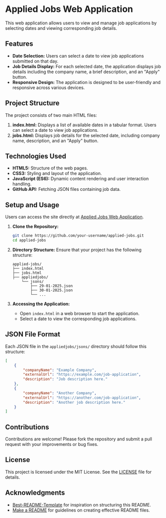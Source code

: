 # Applied Jobs Web Application

This web application allows users to view and manage job applications by selecting dates and viewing corresponding job details.

## Features

- **Date Selection:** Users can select a date to view job applications submitted on that day.
- **Job Details Display:** For each selected date, the application displays job details including the company name, a brief description, and an "Apply" button.
- **Responsive Design:** The application is designed to be user-friendly and responsive across various devices.

## Project Structure

The project consists of two main HTML files:

1. **index.html:** Displays a list of available dates in a tabular format. Users can select a date to view job applications.
2. **jobs.html:** Displays job details for the selected date, including company name, description, and an "Apply" button.

## Technologies Used

- **HTML5:** Structure of the web pages.
- **CSS3:** Styling and layout of the application.
- **JavaScript (ES6):** Dynamic content rendering and user interaction handling.
- **GitHub API:** Fetching JSON files containing job data.

## Setup and Usage
Users can access the site directly at [Applied Jobs Web Application](https://raghavsatyadev.github.io/appliedjobs/).
1. **Clone the Repository:**

   ```bash
   git clone https://github.com/your-username/applied-jobs.git
   cd applied-jobs
   ```

2. **Directory Structure:** Ensure that your project has the following structure:

   ```
   applied-jobs/
   ├── index.html
   ├── jobs.html
   ├── appliedjobs/
       └── jsons/
           ├── 29-01-2025.json
           ├── 30-01-2025.json
           └── ...
   ```

3. **Accessing the Application:**

   - Open `index.html` in a web browser to start the application.
   - Select a date to view the corresponding job applications.

## JSON File Format

Each JSON file in the `appliedjobs/jsons/` directory should follow this structure:

```json
[
    {
        "companyName": "Example Company",
        "externalUrl": "https://example.com/job-application",
        "description": "Job description here."
    },
    {
        "companyName": "Another Company",
        "externalUrl": "https://another.com/job-application",
        "description": "Another job description here."
    }
]
```

## Contributions

Contributions are welcome! Please fork the repository and submit a pull request with your improvements or bug fixes.

## License

This project is licensed under the MIT License. See the [LICENSE](LICENSE) file for details.

## Acknowledgments

- [Best-README-Template](https://github.com/othneildrew/Best-README-Template) for inspiration on structuring this README.
- [Make a README](https://www.makeareadme.com/) for guidelines on creating effective README files.

